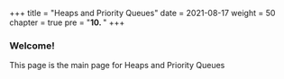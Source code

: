 +++
title = "Heaps and Priority Queues"
date = 2021-08-17
weight = 50
chapter = true
pre = "<b>10.  </b>"
+++
### Welcome!
This page is the main page for Heaps and Priority Queues
